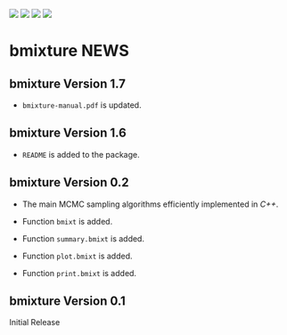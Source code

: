
![](https://www.r-pkg.org/badges/version/bmixture) 
![](https://www.r-pkg.org/badges/last-release/bmixture) 
![](https://cranlogs.r-pkg.org/badges/bmixture) 
![](https://cranlogs.r-pkg.org/badges/grand-total/bmixture) 

# **bmixture** NEWS

## **bmixture** Version 1.7

* `bmixture-manual.pdf` is updated.

## **bmixture** Version 1.6

* `README` is added to the package.

## **bmixture** Version 0.2

* The main MCMC sampling algorithms efficiently implemented in *C++*.

* Function `bmixt`         is added.
* Function `summary.bmixt` is added.
* Function `plot.bmixt`    is added.
* Function `print.bmixt`   is added.
	
## **bmixture** Version 0.1

Initial Release

